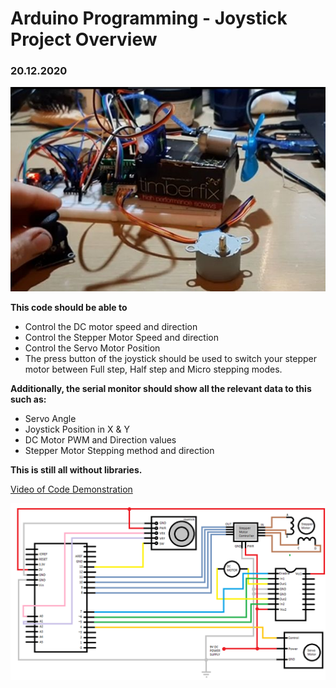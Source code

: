 <h1> Arduino Programming - Joystick Project Overview </h1>

<h3> 20.12.2020 </h3>

<img src="https://github.com/chellij/RIJ-Portfolio/blob/master/2.%20Arduino%20Joystick%20Programming/Joystick.png" width="600">

**This code should be able to**

* Control the DC motor speed and direction
* Control the Stepper Motor Speed and direction
* Control the Servo Motor Position
* The press button of the joystick should be used to switch your stepper motor between Full step, Half step and Micro stepping modes.

**Additionally, the serial monitor should show all the relevant data to this such as:**

* Servo Angle
* Joystick Position in X & Y
* DC Motor PWM and Direction values
* Stepper Motor Stepping method and direction

**This is still all without libraries.**

[Video of Code Demonstration](https://www.youtube.com/watch?reload=9&v=zkEH4W_gqOI&feature=youtu.be)

<img src="https://github.com/chellij/RIJ-Portfolio/blob/master/2.%20Arduino%20Joystick%20Programming/Schematic.png" width="600">
